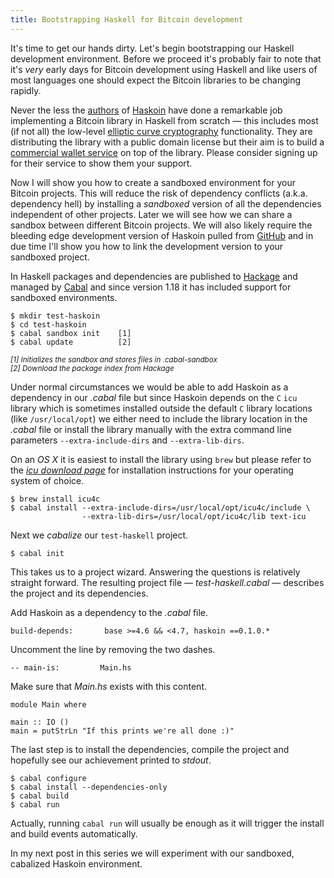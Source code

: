 ```yaml
---
title: Bootstrapping Haskell for Bitcoin development
---
```


It's time to get our hands dirty. Let's begin bootstrapping our Haskell development environment. Before we proceed it's probably fair to note that it's _very_ early days for Bitcoin development using Haskell and like users of most languages one should expect the Bitcoin libraries to be changing rapidly.

Never the less the [authors](https://github.com/haskoin/haskoin/graphs/contributors) of [Haskoin](http://hackage.haskell.org/package/haskoin) have done a remarkable job implementing a Bitcoin library in Haskell from scratch &mdash; this includes most (if not all) the low-level [elliptic curve cryptography](http://hackage.haskell.org/package/haskoin-0.1.0.2/docs/Network-Haskoin-Crypto.html) functionality. They are distributing the library with a public domain license but their aim is to build a [commercial wallet service](http://haskoin.com/) on top of the library. Please consider signing up for their service to show them your support.

Now I will show you how to create a sandboxed environment for your Bitcoin projects. This will reduce the risk of dependency conflicts (a.k.a. dependency hell) by installing a _sandboxed_ version of all the dependencies independent of other projects. Later we will see how we can share a sandbox between different Bitcoin projects. We will also likely require the bleeding edge development version of Haskoin pulled from [GitHub](https://github.com/haskoin/haskoin) and in due time I'll show you how to link the development version to your sandboxed project.

<!--more-->

In Haskell packages and dependencies are published to [Hackage](http://hackage.haskell.org/) and managed by [Cabal](http://www.haskell.org/cabal/) and since version 1.18 it has included support for sandboxed environments.

    $ mkdir test-haskoin    
    $ cd test-haskoin
    $ cabal sandbox init    [1]
    $ cabal update          [2]

<small>_[1] Initializes the sandbox and stores files in .cabal-sandbox_</small> \
<small>_[2] Download the package index from Hackage_</small>

Under normal circumstances we would be able to add Haskoin as a dependency in our _.cabal_ file but since Haskoin depends on the `C` `icu` library which is sometimes installed outside the default `C` library locations (like `/usr/local/opt`) we either need to include the library location in the _.cabal_ file or install the library manually with the extra command line parameters `--extra-include-dirs` and `--extra-lib-dirs`. 

On an *OS X* it is easiest to install the library using `brew` but please refer to the [*icu download page*](http://site.icu-project.org/download/) for installation instructions for your operating system of choice.

    $ brew install icu4c
    $ cabal install --extra-include-dirs=/usr/local/opt/icu4c/include \
                    --extra-lib-dirs=/usr/local/opt/icu4c/lib text-icu

Next we _cabalize_ our `test-haskell` project. 

    $ cabal init

This takes us to a project wizard. Answering the questions is relatively straight forward. The resulting project file &mdash; _test-haskell.cabal_ &mdash; describes the project and its dependencies.

Add Haskoin as a dependency to the _.cabal_ file.

    build-depends:       base >=4.6 && <4.7, haskoin ==0.1.0.*

Uncomment the line by removing the two dashes.

    -- main-is:         Main.hs

Make sure that *Main.hs* exists with this content.

    module Main where

    main :: IO ()
    main = putStrLn "If this prints we're all done :)"

The last step is to install the dependencies, compile the project and hopefully see our achievement printed to _stdout_.

    $ cabal configure
    $ cabal install --dependencies-only
    $ cabal build
    $ cabal run

Actually, running `cabal run` will usually be enough as it will trigger the install and build events automatically.

In my next post in this series we will experiment with our sandboxed, cabalized Haskoin environment.
